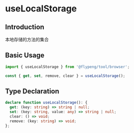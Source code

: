 # useLocalStorage

## Introduction

本地存储的方法的集合

## Basic Usage

```ts
import { useLocalStorage } from '@flypeng/tool/browser';

const { get, set, remove, clear } = useLocalStorage();
```

## Type Declaration

```ts
declare function useLocalStorage(): {
  get: (key: string) => string | null;
  set: (key: string, value: any) => string | null;
  clear: () => void;
  remove: (key: string) => void;
};
```
